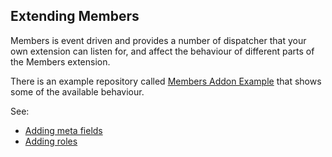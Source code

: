 Extending Members
-----------------

Members is event driven and provides a number of dispatcher that your own
extension can listen for, and affect the behaviour of different parts of the
Members extension. 

There is an example repository called [Members Addon Example](https://github.com/bolt/Members-Addon-Example) 
that shows some of the available behaviour.

See:
  * [Adding meta fields](extending-adding-meta-fields.md)
  * [Adding roles](extending-adding-roles.md)

